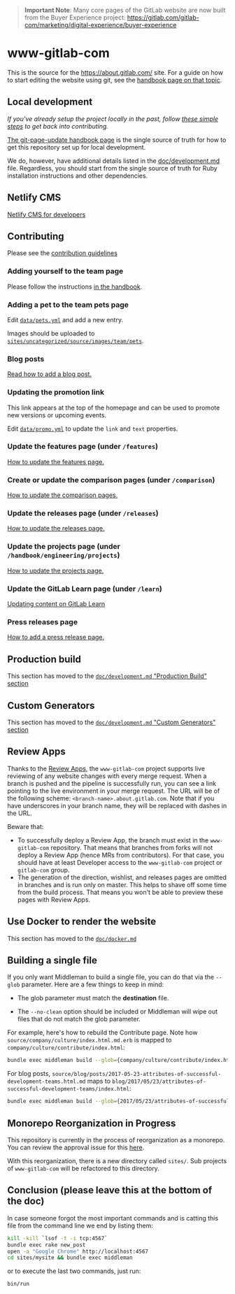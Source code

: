 > **Important Note**: Many core pages of the GitLab website are now built from the Buyer Experience project: https://gitlab.com/gitlab-com/marketing/digital-experience/buyer-experience

# www-gitlab-com

This is the source for the https://about.gitlab.com/ site. For a guide on how to start editing the website using git, see the [handbook page on that topic](https://about.gitlab.com/handbook/git-page-update).

## Local development

_If you've already setup the project locally in the past, follow [these simple steps](https://gitlab.com/gitlab-com/www-gitlab-com/blob/master/doc/development.md#run-middleman) to get back into contributing._

[The git-page-update handbook page](https://about.gitlab.com/handbook/git-page-update/#editing-the-handbook) is the single source of truth for how to get this repository set up for local development. 

We do, however, have additional details listed in the [doc/development.md](https://gitlab.com/gitlab-com/www-gitlab-com/blob/master/doc/development.md) file. Regardless, you should start from the single source of truth for Ruby installation instructions and other dependencies.


## Netlify CMS

[Netlify CMS for developers](doc/netlifycms.md)

## Contributing

Please see the [contribution guidelines](CONTRIBUTING.md)

### Adding yourself to the team page

Please follow the instructions [in the handbook](https://about.gitlab.com/handbook/git-page-update/#12-add-yourself-to-the-team-page).

### Adding a pet to the team pets page

Edit [`data/pets.yml`](./data/pets.yml) and add a new entry.

Images should be uploaded to [`sites/uncategorized/source/images/team/pets`](./sites/uncategorized/source/images/team/pets).

### Blog posts

[Read how to add a blog post.](doc/blog-posts.md)

### Updating the promotion link

This link appears at the top of the homepage and can be used to promote new
versions or upcoming events.

Edit [`data/promo.yml`](./data/promo.yml) to update the `link` and `text`
properties.

### Update the features page (under `/features`)

[How to update the features page.](https://about.gitlab.com/handbook/marketing/digital-experience/website/#adding-features-to-webpages)

### Create or update the comparison pages (under `/comparison`)

[How to update the comparison pages.](https://about.gitlab.com/handbook/marketing/digital-experience/website/#creating-a-devops-tools-comparison-page)

### Update the releases page (under `/releases`)

[How to update the releases page.](doc/releases.md)

### Update the projects page (under `/handbook/engineering/projects`)

[How to update the projects page.](doc/projects.md)

### Update the GitLab Learn page (under `/learn`)

[Updating content on GitLab Learn](https://about.gitlab.com/handbook/marketing/inbound-marketing/digital-experience/website/#updating-content-on-gitlab-learn)

### Press releases page

[How to add a press release page.](doc/press.md)

## Production build

This section has moved to the [`doc/development.md` "Production Build" section](./doc/development.md#production-build)

## Custom Generators

This section has moved to the [`doc/development.md` "Custom Generators" section](./doc/development.md#custom-generators)

## Review Apps

Thanks to the [Review Apps], the `www-gitlab-com` project supports live reviewing
of any website changes with every merge request. When a branch is pushed and
the pipeline is successfully run, you can see a link pointing to the live
environment in your merge request. The URL will be of the following scheme:
`<branch-name>.about.gitlab.com`.  Note that if you have underscores in your
branch name, they will be replaced with dashes in the URL.

Beware that:

- To successfully deploy a Review App, the branch must exist in the
  `www-gitlab-com` repository. That means that branches from forks will not
  deploy a Review App (hence MRs from contributors). For that case, you should
  have at least Developer access to the `www-gitlab-com` project or
  `gitlab-com` group.
- The generation of the direction, wishlist, and releases pages are omitted
  in branches and is run only on master. This helps to shave off some time from
  the build process. That means you won't be able to preview these pages with
  Review Apps.

[review apps]: https://docs.gitlab.com/ee/ci/review_apps/

## Use Docker to render the website

This section has moved to the [`doc/docker.md`](./doc/docker.md)

## Building a single file

If you only want Middleman to build a single file, you can do that via the `--glob` parameter.
Here are a few things to keep in mind:

* The glob parameter must match the **destination** file.

* The `--no-clean` option should be included or Middleman will wipe out
  files that do not match the glob parameter.

For example, here's how to rebuild the Contribute page. Note how
`source/company/culture/index.html.md.erb` is mapped to
`company/culture/contribute/index.html`:

```sh
bundle exec middleman build --glob={company/culture/contribute/index.html} --no-clean
```

For blog posts,
`source/blog/posts/2017-05-23-attributes-of-successful-development-teams.html.md`
maps to `blog/2017/05/23/attributes-of-successful-development-teams/index.html`:

```sh
bundle exec middleman build --glob={2017/05/23/attributes-of-successful-development-teams/index.html} --no-clean
```

## Monorepo Reorganization in Progress

This repository is currently in the process of reorganization as a monorepo. You can review the approval issue for this [here](https://gitlab.com/gitlab-com/www-gitlab-com/issues/6213).

With this reorganization, there is a new directory called `sites/`. Sub projects of `www-gitlab-com` will be refactored to this directory. 


## Conclusion (please leave this at the bottom of the doc)

In case someone forgot the most important commands and is catting this file from the command line we end by listing them:

```sh
kill -kill `lsof -t -i tcp:4567`
bundle exec rake new_post
open -a "Google Chrome" http://localhost:4567
cd sites/mysite && bundle exec middleman
```

or to execute the last two commands, just run:

```sh
bin/run
```
